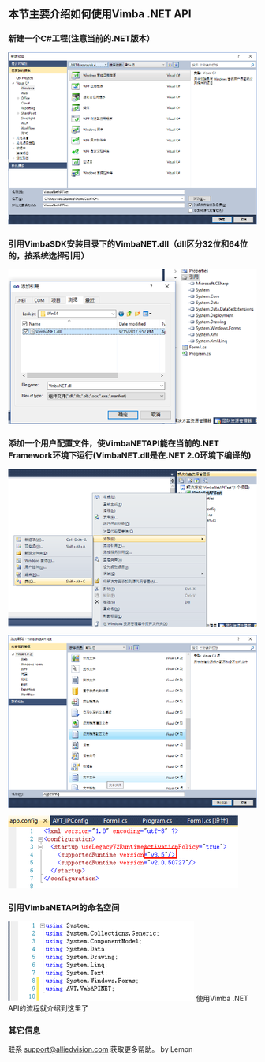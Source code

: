 
##  本节主要介绍如何使用Vimba .NET API

### 新建一个C#工程(注意当前的.NET版本）
![GitHub](NetAPI1.png "GitHub,Social Coding")

### 引用VimbaSDK安装目录下的VimbaNET.dll（dll区分32位和64位的，按系统选择引用）

![GitHub](NetAPI2.png "GitHub,Social Coding")

### 添加一个用户配置文件，使VimbaNETAPI能在当前的.NET Framework环境下运行(VimbaNET.dll是在.NET 2.0环境下编译的)

![GitHub](NetAPI3.png "GitHub,Social Coding")

![GitHub](NetAPI4.png "GitHub,Social Coding")

![GitHub](NetAPI5.png "GitHub,Social Coding")

### 引用VimbaNETAPI的命名空间

![GitHub](NetAPI6.png "GitHub,Social Coding")
使用Vimba .NET API的流程就介绍到这里了

### 其它信息
联系 support@alliedvision.com 获取更多帮助。
by Lemon
